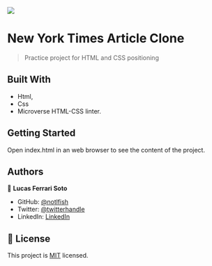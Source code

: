 ![](https://img.shields.io/badge/Microverse-blueviolet)

# New York Times Article Clone

> Practice project for HTML and CSS positioning

## Built With

- Html,
- Css
- Microverse HTML-CSS linter.

## Getting Started

Open index.html in an web browser to see the content of the project.

## Authors

👤 **Lucas Ferrari Soto**

- GitHub: [@notlfish](https://github.com/notlfish)
- Twitter: [@twitterhandle](https://twitter.com/LucasFerrariSo1)
- LinkedIn: [LinkedIn](https://linkedin.com/lucas-mauricio-ferrari-soto-472a3515a)

## 📝 License

This project is [MIT](lic.url) licensed.
